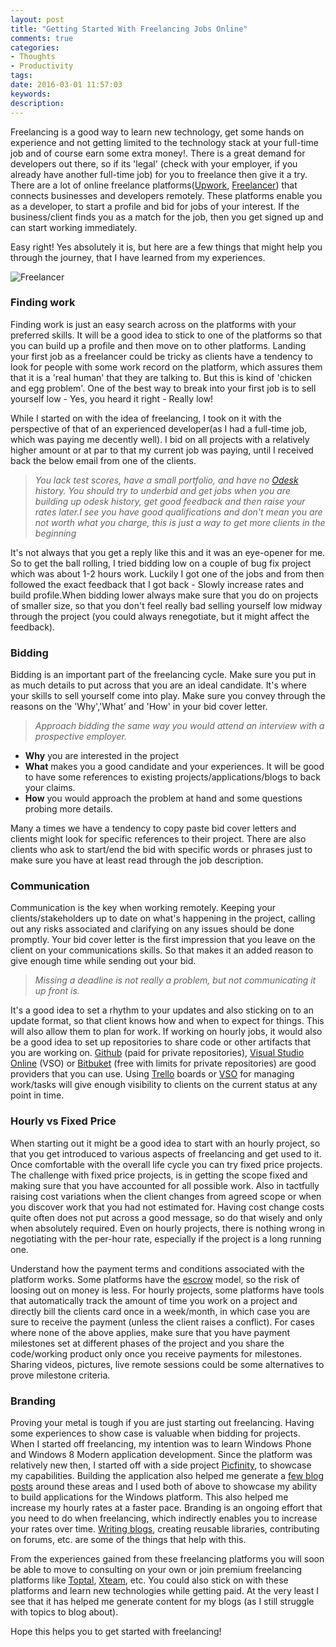 ```yaml
---
layout: post
title: "Getting Started With Freelancing Jobs Online"
comments: true
categories:
- Thoughts
- Productivity
tags: 
date: 2016-03-01 11:57:03 
keywords: 
description: 
---
```


Freelancing is a good way to learn new technology, get some hands on experience and not getting limited to the technology stack at your full-time job and of course earn some extra money!. There is a great demand for developers out there, so if its 'legal' (check with your employer, if you already have another full-time job) for you to freelance then give it a try. There are a lot of online freelance platforms([Upwork](https://www.upwork.com/), [Freelancer](https://www.freelancer.com/)) that connects businesses and developers remotely. These platforms enable you as a developer, to start a profile and bid for jobs of your interest. If the business/client finds you as a match for the job, then you get signed up and can start working immediately. 

Easy right! Yes absolutely it is, but here are a few things that might help you through the journey, that I have learned from my experiences.

<img class="center" alt="Freelancer" src="/images/freelancing.jpg" />

### **Finding work** ###

Finding work is just an easy search across on the platforms with your preferred skills. It will be a good idea to stick to one of the platforms so that you can build up a profile and then move on to other platforms. Landing your first job as a freelancer could be tricky as clients have a tendency to look for people with some work record on the platform, which assures them that it is a 'real human' that they are talking to. But this is kind of 'chicken and egg problem'. One of the best way to break into your first job is to sell yourself low - Yes, you heard it right - Really low!

While I started on with the idea of freelancing, I took on it with the perspective of that of an experienced developer(as I had a full-time job, which was paying me decently well). I bid on all projects with a relatively higher amount or at par to that my current job was paying, until I received back the below email from one of the clients. 

> *You lack test scores, have a small portfolio, and have no [Odesk](https://www.upwork.com) history. You should try to underbid and get jobs when you are building up odesk history, get good feedback and then raise your rates later.I see you have good qualifications and don't mean you are not worth what you charge, this is just a way to get more clients in the beginning*

It's not always that you get a reply like this and it was an eye-opener for me. So to get the ball rolling, I tried bidding low on a couple of bug fix project which was about 1-2 hours work. Luckily I got one of the jobs and from then followed the exact feedback that I got back - Slowly increase rates and build profile.When bidding lower always make sure that you do on projects of smaller size, so that you don't feel really bad selling yourself low midway through the project (you could always renegotiate, but it might affect the feedback). 


### **Bidding** ###

Bidding is an important part of the freelancing cycle. Make sure you put in as much details to put across that you are an ideal candidate. It's where your skills to sell yourself come into play. Make sure you convey through the reasons on the 'Why','What' and 'How' in your bid cover letter.

> *Approach bidding the same way you would attend an interview with a prospective employer.* 

- **Why** you are interested in the project
- **What** makes you a good candidate and your experiences. It will be good to have some references to existing projects/applications/blogs to back your claims.
- **How** you would approach the problem at hand and some questions probing more details. 

Many a times we have a tendency to copy paste bid cover letters and clients might look for specific references to their project. There are also clients who ask to start/end the bid with specific words or phrases just to make sure you have at least read through the job description. 

### **Communication** ###

Communication is the key when working remotely. Keeping your clients/stakeholders up to date on what's happening in the project, calling out any risks associated and clarifying on any issues should be done promptly. Your bid cover letter is the first impression that you leave on the client on your communications skills. So that makes it an added reason to give enough time while sending out your bid. 

> *Missing a deadline is not really a problem, but not communicating it up front is.* 

It's a good idea to set a rhythm to your updates and also sticking on to an update format, so that client knows how and when to expect for things. This will also allow them to plan for work. If working on hourly jobs, it would also be a good idea to set up repositories to share code or other artifacts that you are working on. [Github](https://github.com) (paid for private repositories), [Visual Studio Online](https://www.visualstudio.com/en-us/products/visual-studio-team-services-vs.aspx) (VSO) or [Bitbuket](https://bitbucket.org) (free with limits for private repositories) are good providers that you can use. Using [Trello](https://trello.com) boards or [VSO](https://www.visualstudio.com/en-us/products/visual-studio-team-services-vs.aspx) for managing work/tasks will give enough visibility to clients on the current status at any point in time.
 
### **Hourly vs Fixed Price** ###

When starting out it might be a good idea to start with an hourly project, so that you get introduced to various aspects of freelancing and get used to it. Once comfortable with the overall life cycle you can try fixed price projects. The challenge with fixed price projects, is in getting the scope fixed and making sure that you have accounted for all possible work. Also in tactfully raising cost variations when the client changes from agreed scope or when you discover work that you had not estimated for. Having cost change costs quite often does not put across a good message, so do that wisely and only when absolutely required. Even on hourly projects, there is nothing wrong in negotiating with the per-hour rate, especially if the project is a long running one. 

Understand how the payment terms and conditions associated with the platform works. Some platforms have the [escrow](https://en.wikipedia.org/wiki/Escrow) model, so the risk of loosing out on money is less. For hourly projects, some platforms have tools that automatically track the amount of time you work on a project and directly bill the clients card once in a week/month, in which case you are sure to receive the payment (unless the client raises a conflict). For cases where none of the above applies, make sure that you have payment milestones set at different phases of the project and you share the code/working product only once you receive payments for milestones. Sharing videos, pictures, live remote sessions could be some alternatives to prove milestone criteria.

### **Branding** ###

Proving your metal is tough if you are just starting out freelancing. Having some experiences to show case is valuable when bidding for projects. When I started off freelancing, my intention was to learn Windows Phone and Windows 8 Modern application development. Since the platform was relatively new then, I started off with a side project [Picfinity](https://www.microsoft.com/en-us/store/apps/picfinity/9wzdncrdwxx8), to showcase my capabilities. Building the application also helped me generate a [few blog posts](http://www.rahulpnath.com/blog/tag/500px/) around these areas and I used both of above to showcase my ability to build applications for the Windows platform. This also helped me increase my hourly rates at a faster pace.
Branding is an ongoing effort that you need to do when freelancing, which indirectly enables you to increase your rates over time. [Writing blogs](http://www.rahulpnath.com/blog/get-started-with-your-blog/), creating reusable libraries, contributing on forums, etc. are some of the things that help with this.

From the experiences gained from these freelancing platforms you will soon be able to move to consulting on your own or join premium freelancing platforms like [Toptal](www.toptal.com), [Xteam](http://x-team.com/), etc. You could also stick on with these platforms and learn new technologies while getting paid. At the very least I see that it has helped me generate content for my blogs (as I still struggle with topics to blog about). 

Hope this helps you to get started with freelancing!